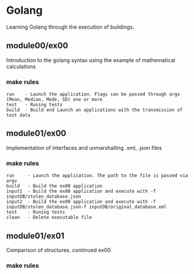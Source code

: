 # Golang

Learning Golang through the execution of buildings.

## module00/ex00
Introduction to the golang syntax using the example of mathematical calculations

### make rules

```
run    - Launch the application. Flags can be passed through argv (Mean, Median, Mode, SD) one or more
test   - Runing tests
build  - Build end Launch an applications with the transmission of test data

```

## module01/ex00
Implementation of interfaces and unmarshalling .xml, .json files

### make rules

```
run     - Launch the application. The path to the file is passed via argv
build   - Build the ex00 application
input1  - Build the ex00 application and execute with -f inputDB/stolen_database.json
input2  - Build the ex00 application and execute with -f inputDB/stolen_database.json-f inputDB/original_database.xml
test    - Runing tests
clean   - Delete executable file

```

## module01/ex01
Comparison of structures. continued ex00

### make rules

```

```